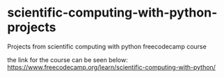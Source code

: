 # scientific-computing-with-python-projects
Projects from scientific computing with python freecodecamp course

the link for the course can be seen below:
https://www.freecodecamp.org/learn/scientific-computing-with-python/
